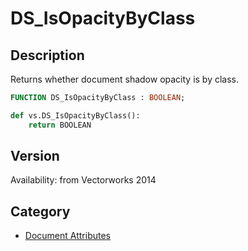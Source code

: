 # DS_IsOpacityByClass

## Description
Returns whether document shadow opacity is by class.

```pascal
FUNCTION DS_IsOpacityByClass : BOOLEAN;
```

```python
def vs.DS_IsOpacityByClass():
    return BOOLEAN
```

## Version
Availability: from Vectorworks 2014

## Category
* [Document Attributes](../Categories/Document%20Attributes.md)
